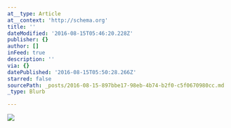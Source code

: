 ```yaml
---
at__type: Article
at__context: 'http://schema.org'
title: ''
dateModified: '2016-08-15T05:46:20.228Z'
publisher: {}
author: []
inFeed: true
description: ''
via: {}
datePublished: '2016-08-15T05:50:28.266Z'
starred: false
sourcePath: _posts/2016-08-15-897bbe17-98eb-4b74-b2f0-c5f0670980cc.md
_type: Blurb

---
```

![](https://the-grid-user-content.s3-us-west-2.amazonaws.com/bd21c591-36c4-438b-8f99-a215fdbcb7ea.jpg)